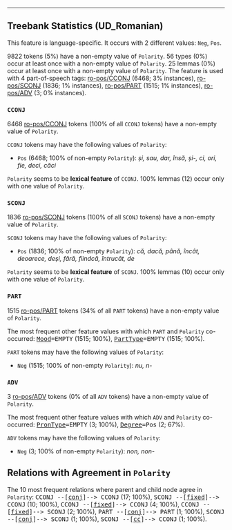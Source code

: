 

--------------------------------------------------------------------------------

## Treebank Statistics (UD_Romanian)

This feature is language-specific.
It occurs with 2 different values: `Neg`, `Pos`.

9822 tokens (5%) have a non-empty value of `Polarity`.
56 types (0%) occur at least once with a non-empty value of `Polarity`.
25 lemmas (0%) occur at least once with a non-empty value of `Polarity`.
The feature is used with 4 part-of-speech tags: [ro-pos/CCONJ]() (6468; 3% instances), [ro-pos/SCONJ]() (1836; 1% instances), [ro-pos/PART]() (1515; 1% instances), [ro-pos/ADV]() (3; 0% instances).

### `CCONJ`

6468 [ro-pos/CCONJ]() tokens (100% of all `CCONJ` tokens) have a non-empty value of `Polarity`.

`CCONJ` tokens may have the following values of `Polarity`:

* `Pos` (6468; 100% of non-empty `Polarity`): <em>și, sau, dar, însă, și-, ci, ori, fie, deci, căci</em>

`Polarity` seems to be **lexical feature** of `CCONJ`. 100% lemmas (12) occur only with one value of `Polarity`.

### `SCONJ`

1836 [ro-pos/SCONJ]() tokens (100% of all `SCONJ` tokens) have a non-empty value of `Polarity`.

`SCONJ` tokens may have the following values of `Polarity`:

* `Pos` (1836; 100% of non-empty `Polarity`): <em>că, dacă, până, încât, deoarece, deși, fără, fiindcă, întrucât, de</em>

`Polarity` seems to be **lexical feature** of `SCONJ`. 100% lemmas (10) occur only with one value of `Polarity`.

### `PART`

1515 [ro-pos/PART]() tokens (34% of all `PART` tokens) have a non-empty value of `Polarity`.

The most frequent other feature values with which `PART` and `Polarity` co-occurred: <tt><a href="Mood.html">Mood</a>=EMPTY</tt> (1515; 100%), <tt><a href="PartType.html">PartType</a>=EMPTY</tt> (1515; 100%).

`PART` tokens may have the following values of `Polarity`:

* `Neg` (1515; 100% of non-empty `Polarity`): <em>nu, n-</em>

### `ADV`

3 [ro-pos/ADV]() tokens (0% of all `ADV` tokens) have a non-empty value of `Polarity`.

The most frequent other feature values with which `ADV` and `Polarity` co-occurred: <tt><a href="PronType.html">PronType</a>=EMPTY</tt> (3; 100%), <tt><a href="Degree.html">Degree</a>=Pos</tt> (2; 67%).

`ADV` tokens may have the following values of `Polarity`:

* `Neg` (3; 100% of non-empty `Polarity`): <em>non, non-</em>

## Relations with Agreement in `Polarity`

The 10 most frequent relations where parent and child node agree in `Polarity`:
<tt>CCONJ --[<a href="../dep/conj.html">conj</a>]--> CCONJ</tt> (17; 100%),
<tt>SCONJ --[<a href="../dep/fixed.html">fixed</a>]--> CCONJ</tt> (10; 100%),
<tt>CCONJ --[<a href="../dep/fixed.html">fixed</a>]--> CCONJ</tt> (4; 100%),
<tt>CCONJ --[<a href="../dep/fixed.html">fixed</a>]--> SCONJ</tt> (2; 100%),
<tt>PART --[<a href="../dep/conj.html">conj</a>]--> PART</tt> (1; 100%),
<tt>SCONJ --[<a href="../dep/conj.html">conj</a>]--> SCONJ</tt> (1; 100%),
<tt>SCONJ --[<a href="../dep/cc.html">cc</a>]--> CCONJ</tt> (1; 100%).


